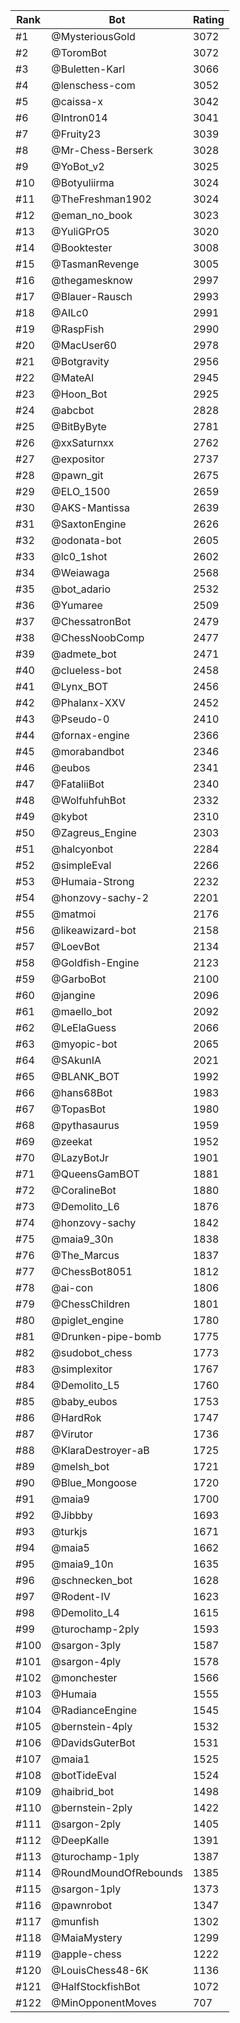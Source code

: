 Rank|Bot|Rating
---|---|---
#1|@MysteriousGold|3072
#2|@ToromBot|3072
#3|@Buletten-Karl|3066
#4|@lenschess-com|3052
#5|@caissa-x|3042
#6|@Intron014|3041
#7|@Fruity23|3039
#8|@Mr-Chess-Berserk|3028
#9|@YoBot_v2|3025
#10|@Botyuliirma|3024
#11|@TheFreshman1902|3024
#12|@eman_no_book|3023
#13|@YuliGPrO5|3020
#14|@Booktester|3008
#15|@TasmanRevenge|3005
#16|@thegamesknow|2997
#17|@Blauer-Rausch|2993
#18|@AILc0|2991
#19|@RaspFish|2990
#20|@MacUser60|2978
#21|@Botgravity|2956
#22|@MateAI|2945
#23|@Hoon_Bot|2925
#24|@abcbot|2828
#25|@BitByByte|2781
#26|@xxSaturnxx|2762
#27|@expositor|2737
#28|@pawn_git|2675
#29|@ELO_1500|2659
#30|@AKS-Mantissa|2639
#31|@SaxtonEngine|2626
#32|@odonata-bot|2605
#33|@lc0_1shot|2602
#34|@Weiawaga|2568
#35|@bot_adario|2532
#36|@Yumaree|2509
#37|@ChessatronBot|2479
#38|@ChessNoobComp|2477
#39|@admete_bot|2471
#40|@clueless-bot|2458
#41|@Lynx_BOT|2456
#42|@Phalanx-XXV|2452
#43|@Pseudo-0|2410
#44|@fornax-engine|2366
#45|@morabandbot|2346
#46|@eubos|2341
#47|@FataliiBot|2340
#48|@WolfuhfuhBot|2332
#49|@kybot|2310
#50|@Zagreus_Engine|2303
#51|@halcyonbot|2284
#52|@simpleEval|2266
#53|@Humaia-Strong|2232
#54|@honzovy-sachy-2|2201
#55|@matmoi|2176
#56|@likeawizard-bot|2158
#57|@LoevBot|2134
#58|@Goldfish-Engine|2123
#59|@GarboBot|2100
#60|@jangine|2096
#61|@maello_bot|2092
#62|@LeElaGuess|2066
#63|@myopic-bot|2065
#64|@SAkunIA|2021
#65|@BLANK_BOT|1992
#66|@hans68Bot|1983
#67|@TopasBot|1980
#68|@pythasaurus|1959
#69|@zeekat|1952
#70|@LazyBotJr|1901
#71|@QueensGamBOT|1881
#72|@CoralineBot|1880
#73|@Demolito_L6|1876
#74|@honzovy-sachy|1842
#75|@maia9_30n|1838
#76|@The_Marcus|1837
#77|@ChessBot8051|1812
#78|@ai-con|1806
#79|@ChessChildren|1801
#80|@piglet_engine|1780
#81|@Drunken-pipe-bomb|1775
#82|@sudobot_chess|1773
#83|@simplexitor|1767
#84|@Demolito_L5|1760
#85|@baby_eubos|1753
#86|@HardRok|1747
#87|@Virutor|1736
#88|@KlaraDestroyer-aB|1725
#89|@melsh_bot|1721
#90|@Blue_Mongoose|1720
#91|@maia9|1700
#92|@Jibbby|1693
#93|@turkjs|1671
#94|@maia5|1662
#95|@maia9_10n|1635
#96|@schnecken_bot|1628
#97|@Rodent-IV|1623
#98|@Demolito_L4|1615
#99|@turochamp-2ply|1593
#100|@sargon-3ply|1587
#101|@sargon-4ply|1578
#102|@monchester|1566
#103|@Humaia|1555
#104|@RadianceEngine|1545
#105|@bernstein-4ply|1532
#106|@DavidsGuterBot|1531
#107|@maia1|1525
#108|@botTideEval|1524
#109|@haibrid_bot|1498
#110|@bernstein-2ply|1422
#111|@sargon-2ply|1405
#112|@DeepKalle|1391
#113|@turochamp-1ply|1387
#114|@RoundMoundOfRebounds|1385
#115|@sargon-1ply|1373
#116|@pawnrobot|1347
#117|@munfish|1302
#118|@MaiaMystery|1299
#119|@apple-chess|1222
#120|@LouisChess48-6K|1136
#121|@HalfStockfishBot|1072
#122|@MinOpponentMoves|707
